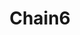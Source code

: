 ---
title: Chain6
date: 
draft: false

# descripcion
description : Pulsera en plata 925. No regulable

materials: Plata 925

color: 

dimensions: Largo 18,5 no regulable

code: 03-09-0865

type: "Pulseras"

categories: []

price: $17.470,00

price_eftvo: $14.850,00

# Images
# first image will be shown in the product page
images:
  # - image: "images/path_to_image"
  # La ubicacion de las imagenes es imagenes/Pulseras/Pulseras.Plata/03-09-0865-chain6
  - image: "./images/pulseras/plata/03-09-0865-chain6_a.jpg"
  - image: "./images/pulseras/plata/03-09-0865-chain6_b.jpg"
---